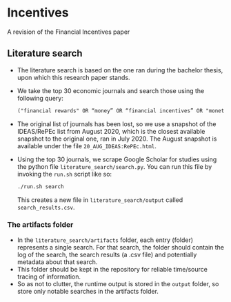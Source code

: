 # Incentives

A revision of the Financial Incentives paper

## Literature search

- The literature search is based on the one ran during the bachelor thesis, upon which this research paper stands.
- We take the top 30 economic journals and search those using the following query:

  ```txt
  ("financial rewards" OR “money” OR “financial incentives” OR "monetary incentives") AND  (“motivation” OR “performance”) effect affect experiment intrinsic extrinsic reward
  ```

- The original list of journals has been lost, so we use a snapshot of the IDEAS/RePEc list from August 2020, which is the closest available snapshot to the original one, ran in July 2020. The August snapshot is available under the file `20_AUG_IDEAS:RePEc.html`.
- Using the top 30 journals, we scrape Google Scholar for studies using the python file `literature_search/search.py`. You can run this file by invoking the `run.sh` script like so:

  ```bash
  ./run.sh search
  ```

  This creates a new file in `literature_search/output` called `search_results.csv`.

### The artifacts folder

- In the `literature_search/artifacts` folder, each entry (folder) represents a single search. For that search, the folder should contain the log of the search, the search results (a .csv file) and potentially metadata about that search.
- This folder should be kept in the repository for reliable time/source tracing of information.
- So as not to clutter, the runtime output is stored in the `output` folder, so store only notable searches in the artifacts folder.
